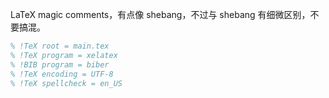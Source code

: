 LaTeX magic comments，有点像 shebang，不过与 shebang 有细微区别，不要搞混。

```tex
% !TeX root = main.tex
% !TeX program = xelatex
% !BIB program = biber
% !TeX encoding = UTF-8
% !TeX spellcheck = en_US
```
